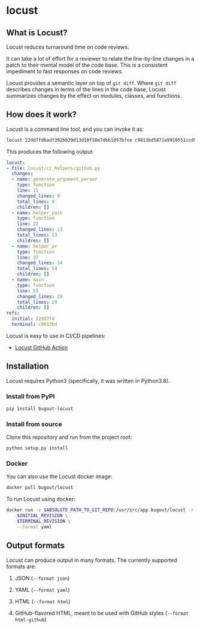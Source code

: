 # locust

## What is Locust?

Locust reduces turnaround time on code reviews.

It can take a lot of effort for a reviewer to relate the line-by-line changes in a patch to
their mental model of the code base. This is a consistent impediment to fast responses on code
reviews.

Locust provides a semantic layer on top of `git diff`. Where `git diff` describes changes in terms
of the lines in the code base, Locust summarizes changes by the effect on modules, classes, and
functions.

## How does it work?

Locust is a command line tool, and you can invoke it as:
```bash
locust 22dd7fd6adf392bb29d13d10f10e7dbb1d97bfce c9813bd5871a9919551ccd917712135c40367c5c --format yaml
```

This produces the following output:
```yaml
locust:
- file: locust/ci_helpers/github.py
  changes:
  - name: generate_argument_parser
    type: function
    line: 11
    changed_lines: 9
    total_lines: 9
    children: []
  - name: helper_push
    type: function
    line: 22
    changed_lines: 13
    total_lines: 13
    children: []
  - name: helper_pr
    type: function
    line: 37
    changed_lines: 14
    total_lines: 14
    children: []
  - name: main
    type: function
    line: 53
    changed_lines: 29
    total_lines: 29
    children: []
refs:
  initial: 22dd7fd
  terminal: c9813bd
```

Locust is easy to use in CI/CD pipelines:
+ [Locust GitHub Action](https://github.com/simiotics/locust-action)

## Installation

Locust requires Python3 (specifically, it was written in Python3.8).

### Install from PyPI

```bash
pip install bugout-locust
```

### Install from source

Clone this repository and run from the project root:
```bash
python setup.py install
```

### Docker

You can also use the Locust docker image:
```bash
docker pull bugout/locust
```

To run Locust using docker:
```bash
docker run -v $ABSOLUTE_PATH_TO_GIT_REPO:/usr/src/app bugout/locust -r /usr/src/app \
    $INITIAL_REVISION \
    $TERMINAL_REVISION \
    --format yaml
```

## Output formats

Locust can produce output in many formats. The currently supported formats are:

1. JSON (`--format json`)

2. YAML (`--format yaml`)

3. HTML (`--format html`)

4. GitHub-flavored HTML, meant to be used with GitHub styles (`--format html-github`)
